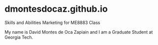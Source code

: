 # dmontesdocaz.github.io
Skills and Abilities Marketing for ME8883 Class

My name is David Montes de Oca Zapiain and I am a Graduate Student at Georgia Tech.
